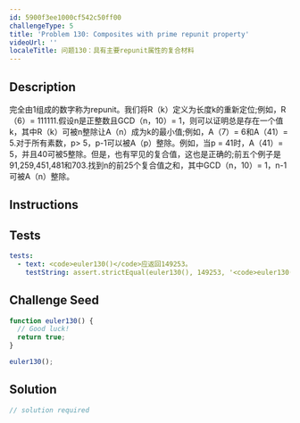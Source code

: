 ```yaml
---
id: 5900f3ee1000cf542c50ff00
challengeType: 5
title: 'Problem 130: Composites with prime repunit property'
videoUrl: ''
localeTitle: 问题130：具有主要repunit属性的复合材料
---
```


## Description
<section id="description">完全由1组成的数字称为repunit。我们将R（k）定义为长度k的重新定位;例如，R（6）= 111111.假设n是正整数且GCD（n，10）= 1，则可以证明总是存在一个值k，其中R（k）可被n整除让A（n）成为k的最小值;例如，A（7）= 6和A（41）= 5.对于所有素数，p&gt; 5，p-1可以被A（p）整除。例如，当p = 41时，A（41）= 5，并且40可被5整除。但是，也有罕见的复合值，这也是正确的;前五个例子是91,259,451,481和703.找到n的前25个复合值之和，其中GCD（n，10）= 1，n-1可被A（n）整除。 </section>

## Instructions
<section id="instructions">
</section>

## Tests
<section id='tests'>

```yml
tests:
  - text: <code>euler130()</code>应返回149253。
    testString: assert.strictEqual(euler130(), 149253, '<code>euler130()</code> should return 149253.');

```

</section>

## Challenge Seed
<section id='challengeSeed'>

<div id='js-seed'>

```js
function euler130() {
  // Good luck!
  return true;
}

euler130();

```

</div>



</section>

## Solution
<section id='solution'>

```js
// solution required
```
</section>
